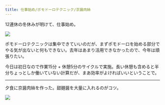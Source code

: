 ```yaml
---
title: 仕事始め/ポモドーロテクニック/京醤肉絲
---
```


12連休の冬休みが明けて、仕事始め。

![](https://photos.apkas.net/medium/202401/20240109-111631.webp)

ポモドーロテクニックは集中できていいのだが、まずポモドーロを始める部分でやる気が出ないと何もできない。去年はあまり活用できなかったので、今年は頑張りたい。

今日は初日なので作業15分 + 休憩5分のサイクルで実施。長い休憩も含めると半分ちょっとしか働いていない計算だが、まあ効率がよければいいということで。

---

夕食に京醤肉絲を作った。甜麺醤を大量に入れるのがコツ。

![](https://photos.apkas.net/medium/202401/20240109-190213.webp)
